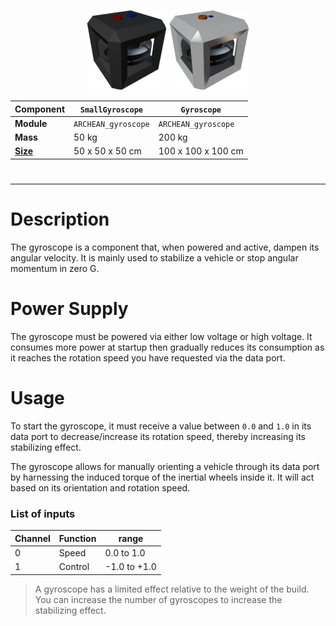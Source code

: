 <p align="center">
  <img src="SmallGyroscope.png" />
  <img src="Gyroscope.png" />
</p>

|Component|`SmallGyroscope`| `Gyroscope`|
|---|---|---|
|**Module**|`ARCHEAN_gyroscope`|`ARCHEAN_gyroscope`|
|**Mass**|50 kg|200 kg|
|[**Size**](# "Based on the component's occupancy in a fixed 25cm grid.")|50 x 50 x 50 cm|100 x 100 x 100 cm|
#
---

# Description
The gyroscope is a component that, when powered and active, dampen its angular velocity. It is mainly used to stabilize a vehicle or stop angular momentum in zero G.

# Power Supply
The gyroscope must be powered via either low voltage or high voltage. It consumes more power at startup then gradually reduces its consumption as it reaches the rotation speed you have requested via the data port.

# Usage
To start the gyroscope, it must receive a value between `0.0` and `1.0` in its data port to decrease/increase its rotation speed, thereby increasing its stabilizing effect.

The gyroscope allows for manually orienting a vehicle through its data port by harnessing the induced torque of the inertial wheels inside it. It will act based on its orientation and rotation speed.

### List of inputs
|Channel|Function|range|
|---|---|---|
|0|Speed| 0.0 to 1.0|
|1|Control| -1.0 to +1.0|

>A gyroscope has a limited effect relative to the weight of the build. You can increase the number of gyroscopes to increase the stabilizing effect.
